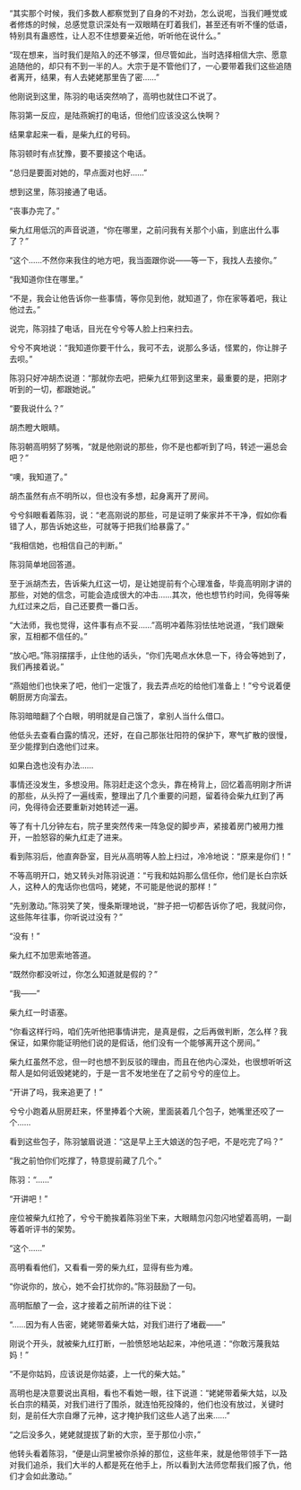 “其实那个时候，我们多数人都察觉到了自身的不对劲，怎么说呢，当我们睡觉或者修炼的时候，总感觉意识深处有一双眼睛在盯着我们，甚至还有听不懂的低语，特别具有蛊惑性，让人忍不住想要亲近他，听听他在说什么。”

“现在想来，当时我们是陷入的还不够深，但尽管如此，当时选择相信大宗、愿意追随他的，却只有不到一半的人。大宗于是不管他们了，一心要带着我们这些追随者离开，结果，有人去姥姥那里告了密……”

他刚说到这里，陈羽的电话突然响了，高明也就住口不说了。

陈羽第一反应，是陆燕婉打的电话，但他们应该没这么快啊？

结果拿起来一看，是柴九红的号码。

陈羽顿时有点犹豫，要不要接这个电话。

“总归是要面对她的，早点面对也好……”

想到这里，陈羽接通了电话。

“丧事办完了。”

柴九红用低沉的声音说道，“你在哪里，之前问我有关那个小庙，到底出什么事了？”

“这个……不然你来我住的地方吧，我当面跟你说——等一下，我找人去接你。”

“我知道你住在哪里。”

“不是，我会让他告诉你一些事情，等你见到他，就知道了，你在家等着吧，我让他过去。”

说完，陈羽挂了电话，目光在兮兮等人脸上扫来扫去。

兮兮不爽地说：“我知道你要干什么，我可不去，说那么多话，怪累的，你让胖子去呗。”

陈羽只好冲胡杰说道：“那就你去吧，把柴九红带到这里来，最重要的是，把刚才听到的一切，都跟她说。”

“要我说什么？”

胡杰瞪大眼睛。

陈羽朝高明努了努嘴，“就是他刚说的那些，你不是也都听到了吗，转述一遍总会吧？”

“噢，我知道了。”

胡杰虽然有点不明所以，但也没有多想，起身离开了房间。

兮兮斜眼看着陈羽，说：“老高刚说的那些，可是证明了柴家并不干净，假如你看错了人，那告诉她这些，可就等于把我们给暴露了。”

“我相信她，也相信自己的判断。”

陈羽简单地回答道。

至于派胡杰去，告诉柴九红这一切，是让她提前有个心理准备，毕竟高明刚才讲的那些，对她的信念，可能会造成很大的冲击……其次，他也想节约时间，免得等柴九红过来之后，自己还要费一番口舌。

“大法师，我也觉得，这件事有点不妥……”高明冲着陈羽怯怯地说道，“我们跟柴家，互相都不信任的。”

“放心吧。”陈羽摆摆手，止住他的话头，“你们先喝点水休息一下，待会等她到了，我们再接着说。”

“燕姐他们也快来了吧，他们一定饿了，我去弄点吃的给他们准备上！”兮兮说着便朝厨房方向溜去。

陈羽暗暗翻了个白眼，明明就是自己饿了，拿别人当什么借口。

他低头去查看白露的情况，还好，在自己那张壮阳符的保护下，寒气扩散的很慢，至少能撑到白逸他们过来。

如果白逸也没有办法……

事情还没发生，多想没用。陈羽赶走这个念头，靠在椅背上，回忆着高明刚才所讲的那些，从头捋了一遍线索，整理出了几个重要的问题，留着待会柴九红到了再问，免得待会还要重新对她转述一遍。

等了有十几分钟左右，院子里突然传来一阵急促的脚步声，紧接着房门被用力推开，一脸怒容的柴九红走了进来。

看到陈羽后，他直奔卧室，目光从高明等人脸上扫过，冷冷地说：“原来是你们！”

不等高明开口，她又转头对陈羽说道：“亏我和姑妈那么信任你，他们是长白宗妖人，这种人的鬼话你也信吗，姥姥，不可能是他说的那样！”

“先别激动。”陈羽笑了笑，慢条斯理地说，“胖子把一切都告诉你了吧，我就问你，这些陈年往事，你听说过没有？”

“没有！”

柴九红不加思索地答道。

“既然你都没听过，你怎么知道就是假的？”

“我——”

柴九红一时语塞。

“你看这样行吗，咱们先听他把事情讲完，是真是假，之后再做判断，怎么样？我保证，如果你能证明他们说的是假话，他们没有一个能够离开这个房间。”

柴九红虽然不忿，但一时也想不到反驳的理由，而且在他内心深处，也很想听听这帮人是如何诋毁姥姥的，于是一言不发地坐在了之前兮兮的座位上。

“开讲了吗，我来追更了！”

兮兮小跑着从厨房赶来，怀里捧着个大碗，里面装着几个包子，她嘴里还咬了一个……

看到这些包子，陈羽皱眉说道：“这是早上王大娘送的包子吧，不是吃完了吗？”

“我之前怕你们吃撑了，特意提前藏了几个。”

陈羽：“……”

“开讲吧！”

座位被柴九红抢了，兮兮干脆挨着陈羽坐下来，大眼睛忽闪忽闪地望着高明，一副等着听评书的架势。

“这个……”

高明看看他们，又看看一旁的柴九红，显得有些为难。

“你说你的，放心，她不会打扰你的。”陈羽鼓励了一句。

高明酝酿了一会，这才接着之前所讲的往下说：

“……因为有人告密，姥姥带着柴大姑，对我们进行了堵截——”

刚说个开头，就被柴九红打断，一脸愤怒地站起来，冲他吼道：“你敢污蔑我姑妈！”

“不是你姑妈，应该说是你姑婆，上一代的柴大姑。”

高明也是决意要说出真相，看也不看她一眼，往下说道：“姥姥带着柴大姑，以及长白宗的精英，对我们进行了围杀，就连怕死投降的，他们也没有放过，关键时刻，是前任大宗自爆了元神，这才掩护我们这些人逃了出来……”

“之后没多久，姥姥就提拔了新的大宗，至于那位小宗，”

他转头看着陈羽，“便是山洞里被你杀掉的那位，这些年来，就是他带领手下一路对我们追杀，我们大半的人都是死在他手上，所以看到大法师您帮我们报了仇，他们才会如此激动。”

